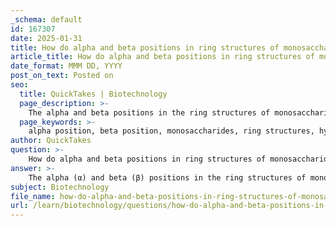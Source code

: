 ```yaml
---
_schema: default
id: 167307
date: 2025-01-31
title: How do alpha and beta positions in ring structures of monosaccharides affect their properties?
article_title: How do alpha and beta positions in ring structures of monosaccharides affect their properties?
date_format: MMM DD, YYYY
post_on_text: Posted on
seo:
  title: QuickTakes | Biotechnology
  page_description: >-
    The alpha and beta positions in the ring structures of monosaccharides impact their properties by influencing the orientation of the hydroxyl group on the anomeric carbon, determining glycosidic linkages and affecting the structure and function of resulting polysaccharides.
  page_keywords: >-
    alpha position, beta position, monosaccharides, ring structures, hydroxyl group, glycosidic linkages, polysaccharides, energy storage, structural support, carbohydrate properties
author: QuickTakes
question: >-
    How do alpha and beta positions in ring structures of monosaccharides affect their properties?
answer: >-
    The alpha (α) and beta (β) positions in the ring structures of monosaccharides significantly influence their properties and functions due to the orientation of the hydroxyl group (-OH) on the anomeric carbon (C1).\n\n1. **Alpha (α) Form**: In the α configuration, the hydroxyl group on the anomeric carbon is oriented downwards, below the plane of the ring. This orientation leads to the formation of alpha glycosidic linkages when these monosaccharides polymerize. For example, in alpha-glucose, the -OH group is positioned opposite to the CH2OH group on C5. The resulting polysaccharides, such as starch and glycogen, adopt coiled structures that are suitable for energy storage. These helical formations allow for compact packing, making them efficient for storing glucose.\n\n2. **Beta (β) Form**: In the β configuration, the hydroxyl group on the anomeric carbon is oriented upwards, above the plane of the ring. This configuration is seen in beta-glucose, where the -OH group is aligned with the CH2OH group on C5. The beta glycosidic linkages formed from beta monosaccharides lead to straight-chain structures, as exemplified by cellulose. Cellulose provides structural support in plant cell walls due to its rigid, linear arrangement, which allows for strong hydrogen bonding between adjacent chains.\n\n### Summary of Effects:\n- **Glycosidic Linkages**: The orientation of the hydroxyl group determines whether alpha or beta glycosidic bonds are formed, which in turn affects the structure of the resulting polysaccharides.\n- **Structural Properties**: Alpha-linked polysaccharides (e.g., starch, glycogen) are typically helical and serve as energy reserves, while beta-linked polysaccharides (e.g., cellulose) are linear and provide structural integrity.\n- **Biological Functions**: The distinct properties of these carbohydrates influence their roles in biological systems, such as energy storage versus structural support.\n\nIn conclusion, the difference in the orientation of the hydroxyl group in the ring structures of monosaccharides is crucial for determining the type of glycosidic bond formed, which directly impacts the properties and functions of the resulting carbohydrates.
subject: Biotechnology
file_name: how-do-alpha-and-beta-positions-in-ring-structures-of-monosaccharides-affect-their-properties.md
url: /learn/biotechnology/questions/how-do-alpha-and-beta-positions-in-ring-structures-of-monosaccharides-affect-their-properties
---
```


&nbsp;